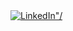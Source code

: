 <div>
  <a href="https://www.linkedin.com/in/skurhse/">
    <img src="https://img.shields.io/badge/LinkedIn-0077B5?logo=linkedin&logoColor=white" alt=LinkedIn"/>
  </a>
</div>
